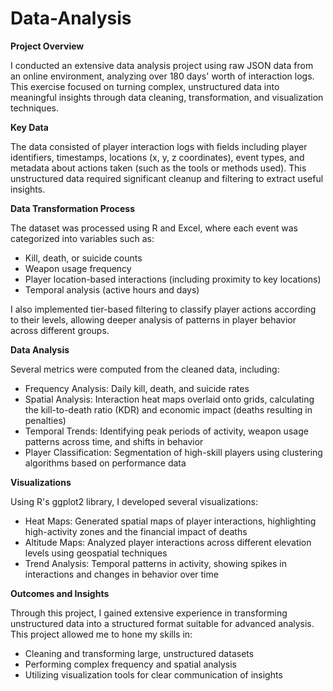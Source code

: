 # Data-Analysis

**Project Overview**

I conducted an extensive data analysis project using raw JSON data from an online environment, analyzing over 180 days' worth of interaction logs. This exercise focused on turning complex, unstructured data into meaningful insights through data cleaning, transformation, and visualization techniques.

**Key Data**

The data consisted of player interaction logs with fields including player identifiers, timestamps, locations (x, y, z coordinates), event types, and metadata about actions taken (such as the tools or methods used). This unstructured data required significant cleanup and filtering to extract useful insights.

**Data Transformation Process**

The dataset was processed using R and Excel, where each event was categorized into variables such as:

- Kill, death, or suicide counts
- Weapon usage frequency
- Player location-based interactions (including proximity to key locations)
- Temporal analysis (active hours and days)

I also implemented tier-based filtering to classify player actions according to their levels, allowing deeper analysis of patterns in player behavior across different groups.

**Data Analysis**

Several metrics were computed from the cleaned data, including:

- Frequency Analysis: Daily kill, death, and suicide rates
- Spatial Analysis: Interaction heat maps overlaid onto grids, calculating the kill-to-death ratio (KDR) and economic impact (deaths resulting in penalties)
- Temporal Trends: Identifying peak periods of activity, weapon usage patterns across time, and shifts in behavior
- Player Classification: Segmentation of high-skill players using clustering algorithms based on performance data

**Visualizations**

Using R's ggplot2 library, I developed several visualizations:

- Heat Maps: Generated spatial maps of player interactions, highlighting high-activity zones and the financial impact of deaths
- Altitude Maps: Analyzed player interactions across different elevation levels using geospatial techniques
- Trend Analysis: Temporal patterns in activity, showing spikes in interactions and changes in behavior over time

**Outcomes and Insights**

Through this project, I gained extensive experience in transforming unstructured data into a structured format suitable for advanced analysis. This project allowed me to hone my skills in:

- Cleaning and transforming large, unstructured datasets
- Performing complex frequency and spatial analysis
- Utilizing visualization tools for clear communication of insights
